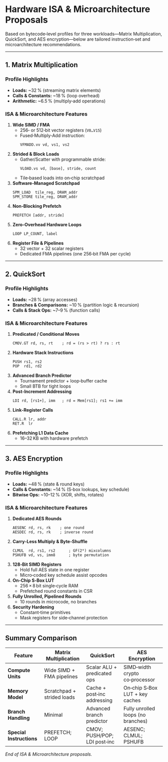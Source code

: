 # Hardware ISA & Microarchitecture Proposals

Based on bytecode‑level profiles for three workloads—Matrix Multiplication, QuickSort, and AES encryption—below are tailored instruction‑set and microarchitecture recommendations.

---

## 1. Matrix Multiplication

### Profile Highlights
- **Loads:** ~32 % (streaming matrix elements)  
- **Calls & Constants:** ~18 % (loop overhead)  
- **Arithmetic:** ~6.5 % (multiply‑add operations)

### ISA & Microarchitecture Features
1. **Wide SIMD / FMA**  
   - 256‑ or 512‑bit vector registers (`V0…V15`)  
   - Fused‑Multiply‑Add instruction:  
     ```
     VFMADD.vv vd, vs1, vs2
     ```
2. **Strided & Block Loads**  
   - Gather/Scatter with programmable stride:  
     ```
     VLOAD.vs vd, [base], stride, count
     ```
   - Tile‑based loads into on‑chip scratchpad
3. **Software‑Managed Scratchpad**  
   ```
   SPM_LOAD  tile_reg, DRAM_addr
   SPM_STORE tile_reg, DRAM_addr
   ```
4. **Non‑Blocking Prefetch**  
   ```
   PREFETCH [addr, stride]
   ```
5. **Zero‑Overhead Hardware Loops**  
   ```
   LOOP LP_COUNT, label
   ```
6. **Register File & Pipelines**  
   - 32 vector + 32 scalar registers  
   - Dedicated FMA pipelines (one 256‑bit FMA per cycle)

---

## 2. QuickSort

### Profile Highlights
- **Loads:** ~28 % (array accesses)  
- **Branches & Comparisons:** ~10 % (partition logic & recursion)  
- **Calls & Stack Ops:** ~7–9 % (function calls)

### ISA & Microarchitecture Features
1. **Predicated / Conditional Moves**  
   ```
   CMOV.GT rd, rs, rt    ; rd = (rs > rt) ? rs : rt
   ```
2. **Hardware Stack Instructions**  
   ```
   PUSH rs1, rs2
   POP  rd1, rd2
   ```
3. **Advanced Branch Predictor**  
   - Tournament predictor + loop‑buffer cache  
   - Small BTB for tight loops
4. **Post‑Increment Addressing**  
   ```
   LDI rd, [rs1+], imm   ; rd = Mem[rs1]; rs1 += imm
   ```
5. **Link‑Register Calls**  
   ```
   CALL.R lr, addr
   RET.R  lr
   ```
6. **Prefetching L1 Data Cache**  
   - 16–32 KB with hardware prefetch

---

## 3. AES Encryption

### Profile Highlights
- **Loads:** ~48 % (state & round keys)  
- **Calls & Constants:** ~14 % (S‑box lookups, key schedule)  
- **Bitwise Ops:** ~10–12 % (XOR, shifts, rotates)

### ISA & Microarchitecture Features
1. **Dedicated AES Rounds**  
   ```
   AESENC rd, rs, rk    ; one round
   AESDEC rd, rs, rk    ; inverse round
   ```
2. **Carry‑Less Multiply & Byte‑Shuffle**  
   ```
   CLMUL  rd, rs1, rs2      ; GF(2⁸) mixcolumns
   PSHUFB vd, vs, imm8      ; byte permutation
   ```
3. **128‑Bit SIMD Registers**  
   - Hold full AES state in one register  
   - Micro‑coded key schedule assist opcodes
4. **On‑Chip S‑Box LUT**  
   - 256 × 8 bit single‑cycle RAM  
   - Prefetched round constants in CSR
5. **Fully Unrolled, Pipelined Rounds**  
   - 10 rounds in microcode, no branches  
6. **Security Hardening**  
   - Constant‑time primitives  
   - Mask registers for side‑channel protection

---

## Summary Comparison

| Feature               | Matrix Multiplication        | QuickSort                       | AES Encryption                      |
|-----------------------|------------------------------|---------------------------------|-------------------------------------|
| **Compute Units**     | Wide SIMD + FMA pipelines    | Scalar ALU + predicated ops     | SIMD‑width crypto co‑processor      |
| **Memory Model**      | Scratchpad + strided loads   | Cache + post‑inc addressing     | On‑chip S‑Box LUT + key caches      |
| **Branch Handling**   | Minimal                      | Advanced branch predictor       | Fully unrolled loops (no branches)  |
| **Special Instructions**| PREFETCH; LOOP             | CMOV; PUSH/POP; LDI post‑inc    | AESENC; CLMUL; PSHUFB               |

*End of ISA & Microarchitecture proposals.*
